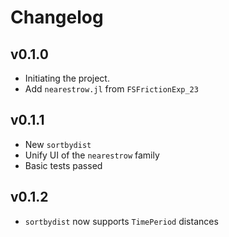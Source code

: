 # Changelog

## v0.1.0
- Initiating the project.
- Add `nearestrow.jl` from `FSFrictionExp_23`

## v0.1.1
- New `sortbydist` 
- Unify UI of the `nearestrow` family 
- Basic tests passed

## v0.1.2
- `sortbydist` now supports `TimePeriod` distances